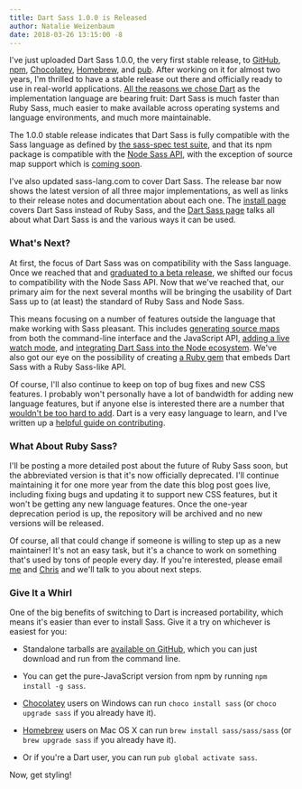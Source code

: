 ```yaml
---
title: Dart Sass 1.0.0 is Released
author: Natalie Weizenbaum
date: 2018-03-26 13:15:00 -8
---
```


I've just uploaded Dart Sass 1.0.0, the very first stable release, to
[GitHub](https://github.com/sass/dart-sass/releases/tag/1.0.0-rc.1),
[npm](https://www.npmjs.com/package/sass),
[Chocolatey](https://chocolatey.org/packages/sass),
[Homebrew](https://github.com/sass/homebrew-sass), and
[pub](http://pub.dartlang.org/packages/sass). After working on it for almost two
years, I'm thrilled to have a stable release out there and officially ready to
use in real-world applications. [All the reasons we chose
Dart](/blog/announcing-dart-sass) as the implementation language are bearing
fruit: Dart Sass is much faster than Ruby Sass, much easier to make available
across operating systems and language environments, and much more maintainable.

The 1.0.0 stable release indicates that Dart Sass is fully compatible with the
Sass language as defined by [the sass-spec test
suite](http://github.com/sass/sass-spec), and that its npm package is compatible
with the [Node Sass
API](https://github.com/sass/node-sass/blob/master/README.md#usage), with the
exception of source map support which is [coming
soon](https://github.com/sass/dart-sass/issues/2).

I've also updated sass-lang.com to cover Dart Sass. The release bar now shows
the latest version of all three major implementations, as well as links to their
release notes and documentation about each one. The [install page](/install)
covers Dart Sass instead of Ruby Sass, and the [Dart Sass page](/dart-sass)
talks all about what Dart Sass is and the various ways it can be used.

### What's Next?

At first, the focus of Dart Sass was on compatibility with the Sass language.
Once we reached that and [graduated to a beta
release](/blog/dart-sass-is-in-beta), we shifted our focus to compatibility with
the Node Sass API. Now that we've reached that, our primary aim for the next
several months will be bringing the usability of Dart Sass up to (at least) the
standard of Ruby Sass and Node Sass.

This means focusing on a number of features outside the language that make
working with Sass pleasant. This includes [generating source
maps](https://github.com/sass/dart-sass/issues/2) from both the command-line
interface and the JavaScript API, [adding a live watch
mode](https://github.com/sass/dart-sass/issues/264), and [integrating Dart Sass
into the Node ecosystem](https://github.com/sass/dart-sass/issues/267). We've
also got our eye on the possibility of creating [a Ruby
gem](https://github.com/sass/dart-sass/issues/249) that embeds Dart Sass with a
Ruby Sass-like API.

Of course, I'll also continue to keep on top of bug fixes and new CSS features.
I probably won't personally have a lot of bandwidth for adding new language
features, but if anyone else is interested there are a number that [wouldn't be
too hard to
add](https://github.com/sass/sass/issues?utf8=%E2%9C%93&q=is%3Aopen+is%3Aissue+label%3A%22Help+Wanted%22+label%3APlanned).
Dart is a very easy language to learn, and I've written up a [helpful guide on
contributing](https://github.com/sass/dart-sass/blob/main/CONTRIBUTING.md#readme).

### What About Ruby Sass?

I'll be posting a more detailed post about the future of Ruby Sass soon, but the
abbreviated version is that it's now officially deprecated. I'll continue
maintaining it for one more year from the date this blog post goes live,
including fixing bugs and updating it to support new CSS features, but it won't
be getting any new language features. Once the one-year deprecation period is
up, the repository will be archived and no new versions will be released.

Of course, all that could change if someone is willing to step up as a new
maintainer! It's not an easy task, but it's a chance to work on something that's
used by tons of people every day. If you're interested, please email
[me](mailto:nex342@gmail.com) and [Chris](mailto:chris@eppsteins.net) and we'll
talk to you about next steps.

### Give It a Whirl

One of the big benefits of switching to Dart is increased portability, which
means it's easier than ever to install Sass. Give it a try on whichever is
easiest for you:

- Standalone tarballs are [available on
  GitHub](https://github.com/sass/dart-sass/releases/tag/1.0.0), which you can
  just download and run from the command line.

- You can get the pure-JavaScript version from npm by running `npm install -g
sass`.

- [Chocolatey](https://chocolatey.org/) users on Windows can run `choco install
sass` (or `choco upgrade sass` if you already have it).

- [Homebrew](https://brew.sh/) users on Mac OS X can run `brew install
sass/sass/sass` (or `brew upgrade sass` if you already have it).
- Or if you're a Dart user, you can run `pub global activate sass`.

Now, get styling!
